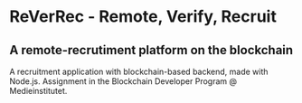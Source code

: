 # ReVerRec - Remote, Verify, Recruit 
## A remote-recrutiment platform on the blockchain
A recruitment application with blockchain-based backend, made with Node.js. Assignment in the Blockchain Developer Program @ Medieinstitutet. 
